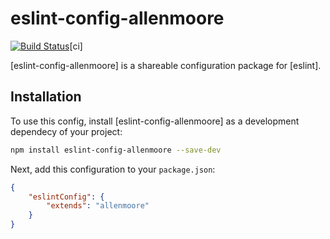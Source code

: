 # eslint-config-allenmoore

[![Build Status](https://travis-ci.org/allenmoore/eslint-config.svg?branch=master)](https://travis-ci.org/allenmoore/eslint-config)[ci]

[eslint-config-allenmoore] is a shareable configuration package for [eslint].

## Installation

To use this config, install [eslint-config-allenmoore] as a development dependecy of your project:

```sh
npm install eslint-config-allenmoore --save-dev
```

Next, add this configuration to your `package.json`:

```json
{
    "eslintConfig": {
        "extends": "allenmoore"
    }
}
```
